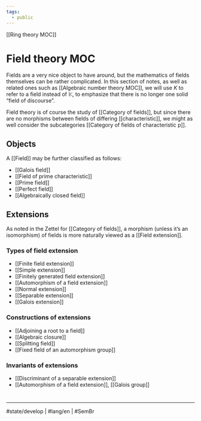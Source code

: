 ```yaml
---
tags:
  - public
---
```

[[Ring theory MOC]]
# Field theory MOC

Fields are a very nice object to have around, but the mathematics of fields themselves can be rather complicated.
In this section of notes, as well as related ones such as [[Algebraic number theory MOC]],
we will use $K$ to refer to a field instead of $\mathbb{K}$, to emphasize that there is no longer one solid “field of discourse”.

Field theory is of course the study of [[Category of fields]],
but since there are no morphisms between fields of differing [[characteristic]],
we might as well consider the subcategories [[Category of fields of characteristic p]].


## Objects

A [[Field]] may be further classified as follows:

- [[Galois field]]
- [[Field of prime characteristic]]
- [[Prime field]]
- [[Perfect field]]
- [[Algebraically closed field]]


## Extensions

As noted in the Zettel for [[Category of fields]], a morphism (unless it’s an isomorphism) of fields is more naturally viewed as a [[Field extension]].

### Types of field extension

- [[Finite field extension]]
- [[Simple extension]]
- [[Finitely generated field extension]]
- [[Automorphism of a field extension]]
- [[Normal extension]]
- [[Separable extension]]
- [[Galois extension]]


### Constructions of extensions

- [[Adjoining a root to a field]]
- [[Algebraic closure]]
- [[Splitting field]]
- [[Fixed field of an automorphism group]]

### Invariants of extensions

- [[Discriminant of a separable extension]]
- [[Automorphism of a field extension]], [[Galois group]]


#
---
#state/develop | #lang/en | #SemBr
